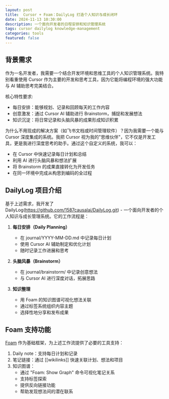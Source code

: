 ```yaml
---
layout: post
title:  Cursor + Foam：DailyLog 打造个人知识与成长闭环
date: 2024-11-13 10:30:00
description: 一个面向开发者的日程安排和知识管理系统
tags: cursor dailylog knowledge-management
categories: tools
featured: false
---
```


## 背景需求

作为一名开发者，我需要一个结合开发环境和思维工具的个人知识管理系统。我特别看重使用 Cursor 作为主要的开发和思考工具，因为它能将编程环境的强大功能与 AI 辅助思考完美结合。

核心特性要求:
- 每日安排：能够规划、记录和回顾每天的工作内容
- 创意激发：通过 Cursor AI 辅助进行 Brainstorm，捕捉和发展想法
- 知识沉淀：将日常记录和头脑风暴的成果形成知识积累

为什么不用现成的解决方案（如飞书文档或时间管理软件）？因为我需要一个能与 Cursor 深度集成的系统。我把 Cursor 视为我的"思维伙伴"，它不仅是开发工具，更是我进行深度思考的助手。通过这个自定义的系统，我可以：
- 在 Cursor 中快速记录每日计划和总结
- 利用 AI 进行头脑风暴和想法扩展
- 将 Brainstorm 的成果直接转化为开发任务
- 在同一环境中完成从构思到编码的全过程

## DailyLog 项目介绍

基于上述需求，我开发了 DailyLog(https://github.com/1587causalai/DailyLog.git) - 一个面向开发者的个人知识与成长管理系统。它的工作流程是：

1. **每日安排（Daily Planning）**
   - 在 journal/YYYY-MM-DD.md 中记录每日计划
   - 使用 Cursor AI 辅助制定和优化计划
   - 随时记录工作进展和思考

2. **头脑风暴（Brainstorm）**
   - 在 journal/brainstorm/ 中记录创意想法
   - 与 Cursor AI 进行深度对话，拓展思路

3. **知识整理**
   - 用 Foam 的知识图谱可视化想法关联
   - 通过标签系统组织内容主题
   - 选择性地分享和发布成果

## Foam 支持功能

[Foam](https://github.com/foambubble/foam) 作为基础框架，为上述工作流提供了必要的工具支持：

1. Daily note：支持每日计划和记录
2. 笔记链接：通过 [[wikilinks]] 快速关联计划、想法和项目
3. 知识图谱：
   - 通过 "Foam: Show Graph" 命令可视化笔记关系
   - 支持标签探索
   - 提供反向链接功能
   - 帮助发现想法间的潜在联系



